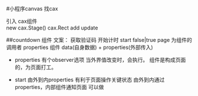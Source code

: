  #小程序canvas 找cax
   

   引入 cax组件  
   new cax.Stage()
   cax.Rect
   add
   update

##countdown 组件
    文案： 获取验证码
    开始计时 start false|true
    page  为组件的调用者  properties
    组件    data(自身数据) + properties(外部传入)
    <countdown start="{{start}}">

- properties 有个observer选项 当外界值改变时，会执行。
 组件是构成页面的，为页面打工。

- start 由外到内properties
  有利于页面操作关键状态
  由外到内通过properties，内部组件通知页面  可以做